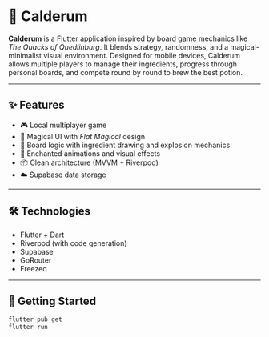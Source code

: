 # 🧪 Calderum

**Calderum** is a Flutter application inspired by board game mechanics like *The Quacks of Quedlinburg*. It blends strategy, randomness, and a magical-minimalist visual environment. Designed for mobile devices, Calderum allows multiple players to manage their ingredients, progress through personal boards, and compete round by round to brew the best potion.

---

## ✨ Features

- 🎮 Local multiplayer game
- 🧙 Magical UI with *Flat Magical* design
- 🧪 Board logic with ingredient drawing and explosion mechanics
- 🔮 Enchanted animations and visual effects
- 📦 Clean architecture (MVVM + Riverpod)
- ☁️ Supabase data storage

---

## 🛠️ Technologies

- Flutter + Dart
- Riverpod (with code generation)
- Supabase
- GoRouter
- Freezed

---

## 🚀 Getting Started

```bash
flutter pub get
flutter run
```

